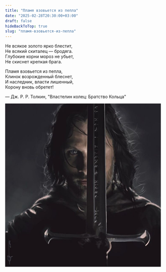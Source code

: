 ```yaml
---
title: "Пламя взовьется из пепла"
date: "2025-02-28T20:30:00+03:00"
draft: false
hideBackToTop: true
slug: "пламя-взовьется-из-пепла"
---
```


Не всякое золото ярко блестит,  
Не всякий скиталец — бродяга.  
Глубокие корни мороз не убьет,  
Не скиснет крепкая брага.

Пламя взовьется из пепла,  
Клинок возрожденный блеснет,  
И наследник, власти лишенный,  
Корону вновь обретет!

— Дж. Р. Р. Толкин, "Властелин колец: Братство Кольца"

![Арагорн](aragorn.jpg)
